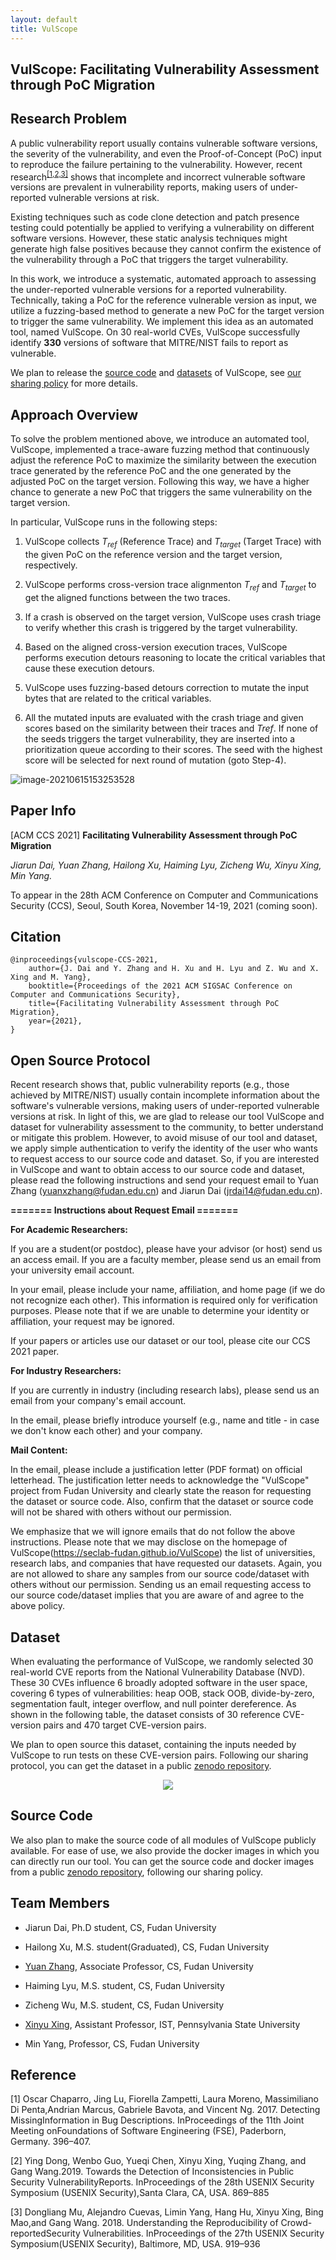 ```yaml
---
layout: default
title: VulScope
---
```


## VulScope: Facilitating Vulnerability Assessment through PoC Migration

## Research Problem

A public vulnerability report usually contains vulnerable software versions, the severity of the vulnerability, and even the Proof-of-Concept (PoC) input to  reproduce  the  failure  pertaining  to  the  vulnerability. However, recent research<sup>[[1,2,3]](#reference)</sup> shows that incomplete and incorrect vulnerable software versions are prevalent in vulnerability reports, making users of under-reported vulnerable versions at risk. 

Existing techniques such as code clone detection and patch presence testing could potentially be applied to verifying a vulnerability on different software versions. However, these static analysis techniques might generate high false positives because they cannot confirm the existence of the vulnerability through a PoC that triggers the target vulnerability.

In this work, we introduce a systematic, automated approach to assessing the under-reported vulnerable versions for a reported vulnerability. Technically, taking a PoC for the reference vulnerable version as input, we utilize a fuzzing-based method to generate a new PoC for the target version to trigger the same vulnerability. We implement this idea as an automated tool, named VulScope. On 30 real-world CVEs, VulScope successfully identify **330**
versions of software that MITRE/NIST fails to report as vulnerable.

We plan to release the [source code](#source-code) and [datasets](#dataset) of VulScope, see [our sharing policy](#open-source-protocol) for more details.

## Approach Overview

To solve the problem mentioned above, we introduce an automated tool, VulScope, implemented a trace-aware fuzzing method that continuously adjust the reference PoC  to maximize the similarity between the execution trace generated by the reference PoC and the one generated by the adjusted PoC on the target version. Following this way,  we have a higher chance to generate a new PoC that triggers the same vulnerability on the target version.

In particular, VulScope runs in the following steps:

1. VulScope collects *T<sub>ref</sub>* (Reference Trace) and *T<sub>target</sub>* (Target Trace) with the given PoC on the reference version and the target version, respectively.

2. VulScope performs cross-version trace alignmenton *T<sub>ref</sub>* and *T<sub>target</sub>* to get the aligned functions between the two traces.

3. If a crash is observed on the target version, VulScope uses crash triage to verify whether this crash is triggered by the target vulnerability.

4. Based on the aligned cross-version execution traces, VulScope performs execution detours reasoning to locate the critical variables that cause these execution detours.

5. VulScope uses fuzzing-based detours correction to mutate the input bytes that are related to the critical variables.

6. All the mutated inputs are evaluated with the crash triage and given scores based on the similarity between their traces and *Tref*. If none of the seeds triggers the target vulnerability, they are inserted into a prioritization queue according to their scores. The seed with the highest score will be selected for next round of mutation (goto Step-4).

![image-20210615153253528](./img/overview-210616-2.png)

## Paper Info

[ACM CCS 2021] **Facilitating Vulnerability Assessment through PoC Migration**

*Jiarun Dai, Yuan Zhang, Hailong Xu, Haiming Lyu, Zicheng Wu, Xinyu Xing, Min Yang.*

To appear in the 28th ACM Conference on Computer and Communications Security (CCS), Seoul, South Korea, November 14-19, 2021 (coming soon).

## Citation
```
@inproceedings{vulscope-CCS-2021,
    author={J. Dai and Y. Zhang and H. Xu and H. Lyu and Z. Wu and X. Xing and M. Yang},
    booktitle={Proceedings of the 2021 ACM SIGSAC Conference on Computer and Communications Security},
    title={Facilitating Vulnerability Assessment through PoC Migration},
    year={2021},
}
```
## Open Source Protocol

Recent research shows that, public vulnerability reports (e.g., those achieved by MITRE/NIST) usually contain incomplete information about the software's vulnerable versions, making users of under-reported vulnerable versions at risk. In light of this, we are glad to release our tool VulScope and dataset for vulnerability assessment to the community, to better understand or mitigate this problem. However, to avoid misuse of our tool and dataset, we apply simple authentication to verify the identity of the user who wants to request access to our source code and dataset. So, if you are interested in VulScope and want to obtain access to our source code and dataset, please read the following instructions and send your request email to Yuan Zhang (yuanxzhang@fudan.edu.cn) and Jiarun Dai (jrdai14@fudan.edu.cn).

**=======  Instructions about Request Email =======**

**For Academic Researchers:**

If you are a student(or postdoc), please have your advisor (or host) send us an access email. If you are a faculty member, please send us an email from your university email account.

In your email, please include your name, affiliation, and home page (if we do not recognize each other). This information is required only for verification purposes. Please note that if we are unable to determine your identity or affiliation, your request may be ignored.

If your papers or articles use our dataset or our tool, please cite our CCS 2021 paper.

**For Industry Researchers:**

If you are currently in industry (including research labs), please send us an email from your company's email account.

In the email, please briefly introduce yourself (e.g., name and title - in case we don't know each other) and your company.

**Mail Content:**

In the email, please include a justification letter (PDF format) on official letterhead. The justification letter needs to acknowledge the "VulScope" project from Fudan University and clearly state the reason for requesting the dataset or source code. Also, confirm that the dataset or source code will not be shared with others without our permission.


We emphasize that we will ignore emails that do not follow the above instructions. Please note that we may disclose on the homepage of VulScope(https://seclab-fudan.github.io/VulScope) the list of universities, research labs, and companies that have requested our datasets. Again, you are not allowed to share any samples from our source code/dataset with others without our permission. Sending us an email requesting access to our source code/dataset implies that you are aware of and agree to the above policy.



## Dataset

When evaluating the performance of VulScope, we randomly selected 30 real-world CVE reports from the National Vulnerability Database (NVD). These 30 CVEs influence 6 broadly adopted software  in  the  user space,  covering  6  types  of  vulnerabilities: heap OOB, stack OOB, divide-by-zero, segmentation fault, integer overflow, and null pointer dereference. As shown in the following table, the dataset consists of 30 reference CVE-version pairs and 470 target CVE-version pairs.

We plan to open source this dataset, containing the inputs needed by VulScope to run tests on these CVE-version pairs. Following our sharing protocol, you can get the dataset in a public [zenodo repository](). 

<div align="center">
<img src="./img/img-20210616.png"/>
</div>


## Source Code

We also plan to make the source code of all modules of VulScope publicly available. For ease of use, we also provide the docker images in which you can directly run our tool. You can get the source code and docker images from a public [zenodo repository](), following our sharing policy.


## Team Members

- Jiarun Dai, Ph.D student, CS, Fudan University

- Hailong Xu, M.S. student(Graduated), CS, Fudan University

- [Yuan Zhang](https://yuanxzhang.github.io/), Associate Professor, CS, Fudan University

- Haiming Lyu, M.S. student, CS, Fudan University

- Zicheng Wu, M.S. student, CS, Fudan University

- [Xinyu Xing](http://xinyuxing.org/), Assistant Professor, IST, Pennsylvania State University

- Min Yang, Professor, CS, Fudan University



## Reference

[1] Oscar Chaparro, Jing Lu, Fiorella Zampetti, Laura Moreno, Massimiliano Di Penta,Andrian Marcus, Gabriele Bavota, and Vincent Ng. 2017.  Detecting MissingInformation in Bug Descriptions. InProceedings of the 11th Joint Meeting onFoundations of Software Engineering (FSE), Paderborn, Germany. 396–407.

[2] Ying Dong, Wenbo Guo, Yueqi Chen, Xinyu Xing, Yuqing Zhang, and Gang Wang.2019. Towards the Detection of Inconsistencies in Public Security VulnerabilityReports. InProceedings of the 28th USENIX Security Symposium (USENIX Security),Santa Clara, CA, USA. 869–885

[3] Dongliang Mu, Alejandro Cuevas, Limin Yang, Hang Hu, Xinyu Xing, Bing Mao,and Gang Wang. 2018. Understanding the Reproducibility of Crowd-reportedSecurity Vulnerabilities. InProceedings of the 27th USENIX Security Symposium(USENIX Security), Baltimore, MD, USA. 919–936

